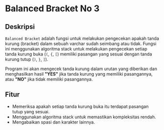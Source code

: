 # Balanced Bracket No 3

## Deskripsi

`Balanced Bracket` adalah fungsi untuk melakukan pengecekan apakah tanda kurung (bracket) dalam sebuah varchar sudah seimbang atau tidak. Fungsi ini menggunakan algoritma stack untuk melakukan pengecekan setiap tanda kurung buka (`(`, `{`, `[`) memiliki pasangan yang sesuai dengan tanda kurung tutup (`)`, `}`, `]`).

Program ini akan mengecek tanda kurung dalam urutan yang diberikan dan menghasilkan hasil **"YES"** jika tanda kurung yang memiliki pasangannya, atau **"NO"** jika tidak memiliki pasangannya.

## Fitur

- Memeriksa apakah setiap tanda kurung buka itu terdapat pasangan tutup yang sesuai.
- Menggunakan algoritma stack untuk memastikan kompleksitas rendah.
- Mengabaikan spasi dan karakter lainnya.
